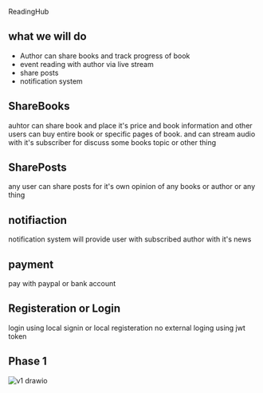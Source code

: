 ReadingHub

## what we will do 
- Author can share books and track progress of book
- event reading with author via live stream
- share posts 
- notification system  

## ShareBooks 
 auhtor  can share book and place it's price and book information and other users can buy entire book or specific pages of book.
 and can stream audio with it's subscriber for discuss some books topic or other thing 
 
## SharePosts
any user can share posts for it's own opinion of any books or author or any thing 

## notifiaction 
notification system will provide user with subscribed author with it's news

## payment
pay with paypal or bank account

## Registeration or Login
login using local signin or local registeration no external loging using jwt token

## Phase 1
![v1 drawio](https://user-images.githubusercontent.com/52336027/189636306-96f49714-e115-44a1-9fe2-2d3c471d7b61.png)
